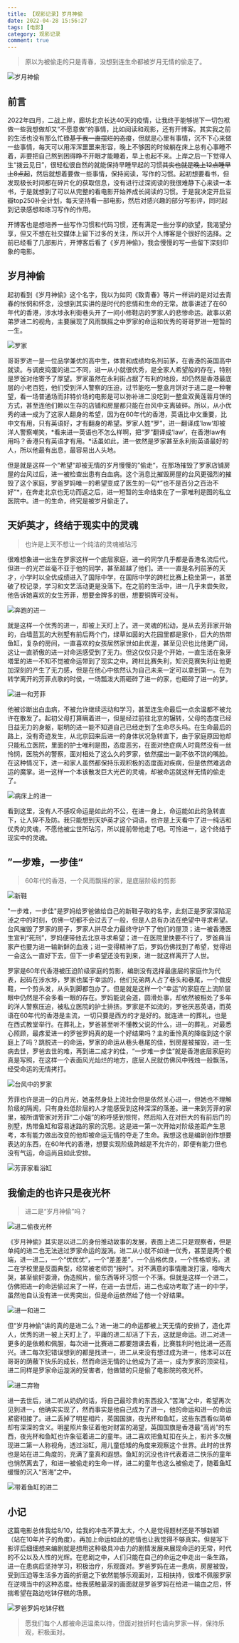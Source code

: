 ```yaml
---
title: 【观影记录】岁月神偷
date: 2022-04-28 15:56:27
tags: [电影]
category: 观影记录
comment: true
---
```


> 原以为被偷走的只是青春，没想到连生命都被岁月无情的偷走了。

![岁月神偷](https://cdn.jsdelivr.net/gh/liuSheng0/image-hosting@main/blog-image/p659427316.2ahvy9olgyf4.webp)

## 前言

2022年四月，二战上岸，廊坊北京长达40天的疫情，让我终于能够抛下一切包袱做一些我想做却又“不愿意做”的事情，比如阅读和观影，还有开博客。其实我之前的生活也没有那么忙碌~~基于我一直摆烂的态度~~，但就是心里有事情，沉不下心来做一些事情，每天可以用浑浑噩噩来形容，晚上不够困的时候躺在床上总有心事睡不着，非要把自己熬到困得睁不开眼才能睡着，早上也起不来。上岸之后一下觉得人生“拨云见日”，很轻松很自然的就能保持早睡早起的习惯~~其实也就是晚上12点睡早上8点起~~，然后就想着要做一些事情，保持阅读，写作的习惯。起初想要看书，但发现极长时间都在碎片化的获取信息，没有进行过深阅读的我很难静下心来读一本书，于是就想到了可以从完整的看电影开始养成长阅读的习惯。于是我决定开启豆瓣top250补全计划，每天坚持看一部电影，然后对感兴趣的部分写影评，同时起到记录感想和练习写作的作用。

开博客也是想培养一些写作习惯和代码习惯，还有满足一些分享的欲望，我渴望分享，但又不想在社交媒体上留下过多的关注，所以开个人博客是个很好的选择。之前已经看了几部影片，开博客后看了《岁月神偷》，我会慢慢的写一些留下深刻印象的电影。

## 岁月神偷

起初看到《岁月神偷》这个名字，我以为如同《致青春》等片一样讲的是对过去青春的怅惘和怀念，没想到其实讲的是时代的悲情和生命的无常。故事讲述了在60年代的香港，涉水埗永利街巷头开了一间小修鞋店的罗家人的悲惨命运。故事以弟弟罗进二的视角，主要展现了风雨飘摇之中罗家的命运和优秀的哥哥罗进一短暂的一生。

![罗家](https://cdn.jsdelivr.net/gh/liuSheng0/image-hosting@main/blog-image/p457914547.4523veaki3a0.webp)

哥哥罗进一是一位品学兼优的高中生，体育和成绩均名列前茅，在香港的英国高中就读。与调皮捣蛋的进二不同，进一从小就很优秀，是全家人希望般的存在，特别是罗爸对他寄予了厚望。罗家虽然在永利街占据了有利的地段，却仍然是香港最底层的小老百姓，他们受到洋人警察的压迫，过节能吃一整盒月饼对于进二是一种奢望，看一场普通场而非特价场的电影是可以弥补进二没吃到一整盒双黄莲蓉月饼的方式，甚至连他们赖以生存的店铺和房屋都只能在台风中支离破碎。所以，从小优秀的进一成为了这家人翻身的希望，因为在60年代的香港，英语比中文重要，比中文有用，只有英语好，才有翻身的希望。罗家人姓“罗”，进一翻译成’law‘却被洋人警察嘲笑，*看来进一英语也不怎么样啊，把“罗”翻译成‘law’，在香港law有用吗？香港只有英语才有用。*话虽如此，进一依然是罗家甚至永利街英语最好的人，所以他最有出息，最容易出人头地。

但是就是这样一个“希望“却被无情的岁月慢慢的”偷走“，在那场摧毁了罗家店铺房屋的台风过后，进一被检查出患有白血病。这个消息比摧毁房屋的台风更强烈的摧毁了这个家庭，罗爸罗妈唯一的希望变成了医生的一句*”也不是百分之百治不好“*，在奔走北京也无功而返之后，进一短暂的生命结束在了一家唯利是图的私立医院中。进一的生命，终究是被岁月偷走了。

## 天妒英才，终结于现实中的灵魂

> 也许是上天不想让一个纯洁的灵魂被玷污

很难想象进一出生在罗家这样一个底层家庭，进一的同学几乎都是香港名流后代，但进一的光芒丝毫不亚于他的同学，甚至超越了他们。进一一直是名列前茅的天才，小学时以全优成绩进入了国际中学，在国际中学的跨栏比赛上稳坐第一，甚至破了校记录，学习和文艺活动更是没落下。在之前的生活中，进一几乎未尝失败，他告诉她喜欢的女生芳菲，想要金牌多的很，想要铜牌可没有。

![奔跑的进一](https://cdn.jsdelivr.net/gh/liuSheng0/image-hosting@main/blog-image/p457891286.58h65ca8b0g0.webp)

就是这样一个优秀的进一，却被上天盯上了。进一灵魂的松动，是从去芳菲家开始的，白墙蓝瓦的大别墅有前后两个门，绿草如茵的大花园里都是家仆，巨大的热带鱼缸，复杂的房间，一直喜欢的女孩居然家世如此优渥，甚至见识也比他更广阔，这让一直骄傲的进一对命运感受到了无力。但这仅仅只是个开始，一直生活在象牙塔里的进一不知不觉被命运带到了现实之中。跨栏比赛失利，知识竞赛失利让他更加深刻的产生了无力感，但是在他心中依然认为自己未来一定可以拿到第一。在为转学离开的芳菲点歌的时侯，一场瓢泼大雨砸碎了进一的家，也砸碎了进一的梦。

![进一和芳菲](https://cdn.jsdelivr.net/gh/liuSheng0/image-hosting@main/blog-image/p457902865.8xi1lhp5f1c.webp)

他被诊断出白血病，不被允许继续运动和学习，甚至连生命最后一点余温都不被允许在散发了。起初父母打算瞒着进一，但是经过前往北京的辗转，父母的态度已经日益无力的身躯，聪明的进一能不知道自己已经走到了生命尽头吗。在生命最后的路上，没有奇迹发生，从北京回来后进一的身体状况急转直下，由于家庭原因他却只能私立医院，里面的护士唯利是图，态度恶劣，在面对绝症病人时竟然没有一丝怜悯，医院外的警察，面对相处了这么久的罗家，依然摆出一副不依不饶的嘴脸。在这种情况下，进一和家人虽然都保持乐观积极的态度面对疾病，但是依然难逃命运的魔掌。进一这样一个本该散发巨大光芒的灵魂，却被命运就这样无情的偷走了。

![病床上的进一](https://cdn.jsdelivr.net/gh/liuSheng0/image-hosting@main/blog-image/p457897270.1yqota9g5db4.webp)

看到这里，没有人不感叹命运是如此的不公，在进一身上，命运能如此的急转直下，让人猝不及防。我只能想到天妒英才这个词语，也许是上天看中了进一纯洁和优秀的灵魂，不愿他被尘世所玷污，所以提前带他走了吧。可怜进一，这个终结于现实中的灵魂。

## ”一步难，一步佳“

> 60年代的香港，一个风雨飘摇的家，是底层阶级的剪影

![新鞋](https://cdn.jsdelivr.net/gh/liuSheng0/image-hosting@main/blog-image/p457900538.6b87ilqzaao0.webp)

"一步难，一步佳"是罗妈给罗爸做给自己的新鞋子取的名字，此刻正是罗家深陷泥淖之中的时刻，仿佛一切都不会过去了一般，但是人总有办法在绝望中寻求希望。台风摧毁了罗家的房子，罗家人拼尽全力最终守护下了他们的屋顶；进一被香港医生宣判“死刑”，罗妈便带他去北京寻求希望；进一在医院里快要不行了，罗爸典当家产也要为进一输新鲜的血液；进一变得精神了后，罗妈仿佛找到了希望，觉得进一会这么一直好下去，但下一步希望还没有到来，进一就这样离开了人世。

罗家是60年代香港被压迫阶级家庭的剪影，编剧没有选择最底层的家庭作为代表，起码在涉水埗，罗家也属于幸运的，他们兄弟两人占了巷头和巷尾，一个做皮鞋，一个剪头发，从头到脚都包办了。但是就是这样一个“幸运”的家庭在上流阶层眼中仍然是不会多看一眼的存在。罗妈能说会道，圆滑处事，却依然被相处了多年的洋人警察压迫，被私立医院的护士排挤。罗家是不如流的，罗爸厌恶英语，而英语在60年代的香港是主流，一切只要是西方的才是好的。就连进一的葬礼，也是在西式教堂举行。在葬礼上，罗爸甚至听不懂教父说的什么，进一的葬礼，对最悉心照顾，最疼爱进一的罗爸罗妈真的是一个好结果吗？主的垂怜真的降临到这个家庭上了吗？跳脱进一的命运，罗家的命运从巷头巷尾的佳，到房屋被摧毁，进一生病去世，罗爸去世的难，再到进二成才的佳，“一步难一步佳”就是香港底层家庭的真是写照，在这样一个表面风光灿烂的地方，底层人民就仿佛风中残烛一般飘荡，经受命运的无情拷打。

![台风中的罗家](https://cdn.jsdelivr.net/gh/liuSheng0/image-hosting@main/blog-image/p457893854.6nkum992llc.webp)

芳菲也许是进一的白月光，她虽然身处上流社会但是依然关心进一，但她也不理解阶级的隔阂，只有身处低阶层的人才能感受到这种深深的落差。进一来到芳菲的家里，被所谓管家对芳菲“二小姐”的称呼感到惊愕，然后陷入在对巨大的有前后门的别墅，热带鱼缸和容易迷路的家的沉思。这是进一第一次开始对阶级差距产生思考，本有能力做出改变的他却被命运无情的夺走了生命。我想这也是编剧创作想要表达的东西，在60年代的香港，想要实现阶级跨越是不允许的，即便有能力但也没有气运，命运尚且如此安排。

![芳菲家看浴缸](https://cdn.jsdelivr.net/gh/liuSheng0/image-hosting@main/blog-image/p457914892.6aci4e65dio0.webp)

## 我偷走的也许只是夜光杯

> 进二是“岁月神偷”吗？

![进二偷夜光杯](https://cdn.jsdelivr.net/gh/liuSheng0/image-hosting@main/blog-image/p457911406.4ceohpvtleq0.webp)

《岁月神偷》其实是以进二的身份推动故事的发展，表面上进二只是观察者，但是单纯的进二也无法逃过罗家命运的漩涡。进二从小就不如进一优秀，甚至是两个极端，进一进二，一个“优优优”，一个“差差差”，一个品格优良，一个性格顽劣。进二在学校里是反面典型，经常被老师罚“报时”。对不满意的事情撒泼打滚，嚎啕大哭，甚至偷奸耍滑，伪造照片，偷东西等坏习惯一个不落。但就是这样一个进二，仿佛把进一的命运偷过来了一样，在进一去世后，进二也成功考取了进一的中学，虽然他自认没有进一优秀突出，但是命运依然给了他一个好结果。

![进一和进二](https://cdn.jsdelivr.net/gh/liuSheng0/image-hosting@main/blog-image/p457918563.663l72ntrgs0.webp)

但“岁月神偷”讲的真的是进二么？进一进二的命运都被上天无情的安排了，造化弄人，优秀的进一被上天盯上了，平庸的进二却活了下去，这就是命运。进二对进一更多的是依赖和佩服，每次进一比赛进二都要翘课去看，比赛胜利时他比进一还高兴。进二每次犯错误想到的都是找进一，进二从来没有想过成为进一，他本可以在哥哥的荫蔽下快乐的成长，然而命运无情的让他成为了进一，成为罗家的顶梁柱，进二同样是罗家命运漩涡的受害者，他做错的只是偷了电影院的夜光杯。

![进二弃物](https://cdn.jsdelivr.net/gh/liuSheng0/image-hosting@main/blog-image/p457900617.ts6v9z6kkhs.webp)

进一去世后，进二听从奶奶的话，将自己最珍贵的东西投入“苦海”之中，希望再次见到进一，他确实实现了，然而事实是他自己成为了进一，他的命运和进一的命运紧密相接了。进二丢掉了明星相片，英国国旗，夜光杯和鱼缸，这些东西看似简单却有深深的含义。明星照片象征着他对财富的渴望，英国国旗是香港最“高尚”的东西，夜光杯和鱼缸也许象征着进二的童年。进二喜欢把鱼缸扣在头上，影片多次展现进二第一人称视角，透过浴缸，用儿童低矮的角度来观察这个世界。此时的世界也是站在进二角度的，充满了童真和遐想。鱼缸的沉没也许代表着进二快乐的童年也悄然离去了，和进一被偷走的生命一样，进二的童年也这么被偷走了，随着鱼缸缓慢的沉入“苦海”之中。

![带着鱼缸的进二](https://cdn.jsdelivr.net/gh/liuSheng0/image-hosting@main/blog-image/p457925687.5hcvswcxqzc0.webp)

## 小记

这篇电影总体我给8/10，给我的冲击不算太大，个人是觉得题材还是不够新颖（站在10年片子的角度）。再加上命运如此的悲情也让我觉得不够真实。但是写下影评后细细想来编剧就是想用这种极具冲击力的剧情发展来展现命运的无常，时代的不公以及人性的光辉。在悲剧之中，人们只能在自己的命运之中走出一条生路，进一在患病后坚持学习，积极治疗，乐观面对。罗爸罗妈在进一患病，房屋被毁，受到压迫等生活多方面的折磨之下依然能够乐观面对，互相扶持，很难不佩服罗家在逆境当中的这种态度。给我感触最深的画面就是罗爸罗妈在给进一输血之后，怀揣希望在路边吃钵仔糕的场景。

![罗爸罗妈吃钵仔糕](https://cdn.jsdelivr.net/gh/liuSheng0/image-hosting@main/blog-image/p457913932.1lbbuzlae080.webp)

> 愿我们每个人都被命运温柔以待，但面对挫折时也请向罗家一样，保持乐观，积极面对。
